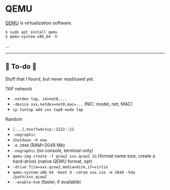 # QEMU

<div class="row row-cols-md-2"><div>

[QEMU](https://github.com/qemu/qemu) is virtualization software.

```
$ sudo apt install qemu
$ qemu-system-x86_64 -h
```
</div><div>

...
</div></div>

<hr class="sep-both">

## 👻 To-do 👻

Stuff that I found, but never read/used yet.

<div class="row row-cols-md-2"><div>

TAP network

* `-netdev tap, id=net0,...`
* `-device xxx,netdev=net0,mac=...` (NIC: model, net, MAC)
* `ip tuntap add xxx tap0 mode tap`

Random

* `[...],hostfwd=tcp::2222-:22`
* `-nographic`
* `shutdown -h now`
* `-m 2048` (RAM=2048 Mb)
* `-nographic` (no console, terminal-only)
* `qemu-img create -f qcow2 xxx.qcow2 1G` (format name size, create a hard-drive) (native QEMU format, opt)
* `-drive file=xxx.qcow2,media=disk,if=virtio`
* `qemu-system-x86_64 -boot d -cdrom xxx.iso -m 2048 -hda /path/xxx.qcow2`
* `--enable-kvm` (faster, if available)
</div><div>
</div></div>